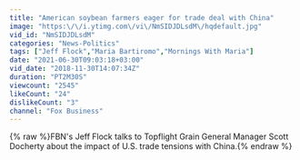 ```yaml
---
title: "American soybean farmers eager for trade deal with China"
image: "https:\/\/i.ytimg.com\/vi\/NmSIDJDLsdM\/hqdefault.jpg"
vid_id: "NmSIDJDLsdM"
categories: "News-Politics"
tags: ["Jeff Flock","Maria Bartiromo","Mornings With Maria"]
date: "2021-06-30T09:03:18+03:00"
vid_date: "2018-11-30T14:07:34Z"
duration: "PT2M30S"
viewcount: "2545"
likeCount: "24"
dislikeCount: "3"
channel: "Fox Business"
---
```

{% raw %}FBN's Jeff Flock talks to Topflight Grain General Manager Scott Docherty about the impact of U.S. trade tensions with China.{% endraw %}
